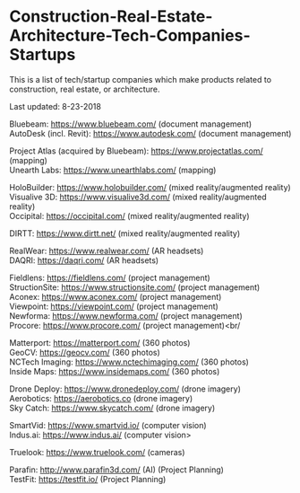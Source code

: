 # Construction-Real-Estate-Architecture-Tech-Companies-Startups

This is a list of tech/startup companies which make products related to construction, real estate, or architecture.

Last updated: 8-23-2018

Bluebeam: https://www.bluebeam.com/ (document management)<br/>
AutoDesk (incl. Revit): https://www.autodesk.com/ (document management)<br/>

Project Atlas (acquired by Bluebeam): https://www.projectatlas.com/ (mapping)<br/>
Unearth Labs: https://www.unearthlabs.com/ (mapping)<br/>

HoloBuilder: https://www.holobuilder.com/ (mixed reality/augmented reality)<br/>
Visualive 3D: https://www.visualive3d.com/ (mixed reality/augmented reality)<br/>
Occipital: https://occipital.com/ (mixed reality/augmented reality)<br/>

DIRTT: https://www.dirtt.net/ (mixed reality/augmented reality)<br/>

RealWear: https://www.realwear.com/ (AR headsets)<br/>
DAQRI: https://daqri.com/ (AR headsets)<br/>

Fieldlens: https://fieldlens.com/ (project management)<br/>
StructionSite: https://www.structionsite.com/ (project management)<br/>
Aconex: https://www.aconex.com/ (project management)<br/>
Viewpoint: https://viewpoint.com/ (project management)<br/>
Newforma: https://www.newforma.com/ (project management)<br/>
Procore: https://www.procore.com/ (project management)<br/

Matterport: https://matterport.com/ (360 photos)<br/>
GeoCV: https://geocv.com/ (360 photos)<br/>
NCTech Imaging: https://www.nctechimaging.com/ (360 photos)<br/>
Inside Maps: https://www.insidemaps.com/ (360 photos)<br/>

Drone Deploy: https://www.dronedeploy.com/ (drone imagery)<br/>
Aerobotics: https://aerobotics.co (drone imagery)<br/>
Sky Catch: https://www.skycatch.com/ (drone imagery)<br/>

SmartVid: https://www.smartvid.io/ (computer vision)<br/>
Indus.ai: https://www.indus.ai/ (computer vision><br/>

Truelook: https://www.truelook.com/ (cameras)<br/>

Parafin: http://www.parafin3d.com/ (AI) (Project Planning)<br/>
TestFit: https://testfit.io/ (Project Planning)<br/>

